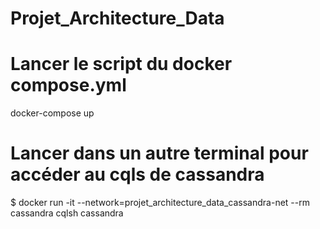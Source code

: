 # Projet_Architecture_Data

# Lancer le script du docker compose.yml
docker-compose up

# Lancer dans un autre terminal pour accéder au cqls de cassandra
$ docker run -it --network=projet_architecture_data_cassandra-net --rm cassandra cqlsh cassandra
